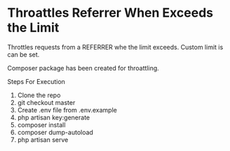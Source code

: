 # Throattles Referrer When Exceeds the Limit
Throttles requests from a REFERRER whe the limit exceeds. Custom limit is can be set. 

Composer package has been created for throattling.

Steps For Execution

1. Clone the repo
2. git checkout master
3. Create .env file from .env.example
4. php artisan key:generate
5. composer install
6. composer dump-autoload 
7. php artisan serve
